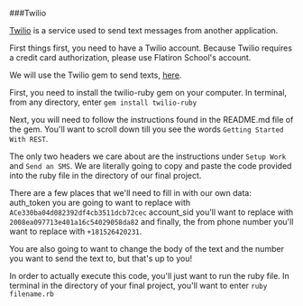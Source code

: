 ###Twilio

[Twilio](https://www.twilio.com/) is a service used to send text messages from another application. 

First things first, you need to have a Twilio account. Because Twilio requires a credit card authorization, please use Flatiron School's account.

We will use the Twilio gem to send texts, [here](https://github.com/twilio/twilio-ruby).

First, you need to install the twilio-ruby gem on your computer. In terminal, from any directory, enter `gem install twilio-ruby`

Next, you will need to follow the instructions found in the README.md file of the gem. You'll want to scroll down till you see the words `Getting Started With REST`.

The only two headers we care about are the instructions under `Setup Work` and `Send an SMS`. We are literally going to copy and paste the code provided into the ruby file in the directory of our final project.

There are a few places that we'll need to fill in with our own data:
auth_token you are going to want to replace with `ACe330ba04d082392df4cb3511dcb72cec` account_sid you'll want to replace with `2008ea097713e401a16c54029058da82` and finally, the from phone number you'll want to replace with `+181526420231`.

You are also going to want to change the body of the text and the number you want to send the text to, but that's up to you!

In order to actually execute this code, you'll just want to run the ruby file. In terminal in the directory of your final project, you'll want to enter `ruby filename.rb`
